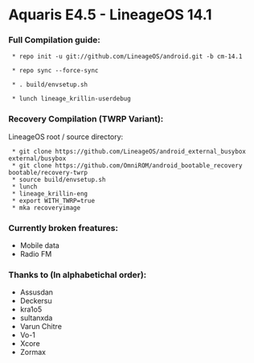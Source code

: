 Aquaris E4.5 - LineageOS 14.1
==============

### Full Compilation guide:

     * repo init -u git://github.com/LineageOS/android.git -b cm-14.1

     * repo sync --force-sync 

     * . build/envsetup.sh

     * lunch lineage_krillin-userdebug

### Recovery Compilation (TWRP Variant):

  LineageOS root / source directory:

     * git clone https://github.com/LineageOS/android_external_busybox external/busybox
     * git clone https://github.com/OmniROM/android_bootable_recovery bootable/recovery-twrp
     * source build/envsetup.sh
     * lunch
     * lineage_krillin-eng
     * export WITH_TWRP=true
     * mka recoveryimage

### Currently broken freatures:

 * Mobile data
 * Radio FM

### Thanks to (In alphabetichal order):

 * Assusdan
 * Deckersu
 * kra1o5
 * sultanxda
 * Varun Chitre
 * Vo-1
 * Xcore
 * Zormax
